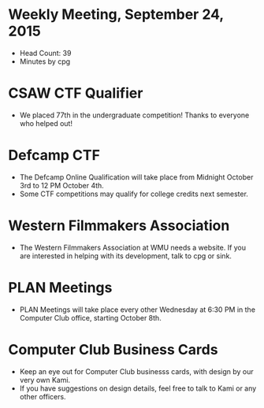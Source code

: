 # Weekly Meeting, September 24, 2015

- Head Count: 39
- Minutes by cpg

# CSAW CTF Qualifier

- We placed 77th in the undergraduate competition! Thanks to everyone who helped out!

# Defcamp CTF

- The Defcamp Online Qualification will take place from Midnight October 3rd to 12 PM October 4th.
- Some CTF competitions may qualify for college credits next semester.

# Western Filmmakers Association

- The Western Filmmakers Association at WMU needs a website. If you are interested in helping with its development, talk to cpg or sink.

# PLAN Meetings

- PLAN Meetings will take place every other Wednesday at 6:30 PM in the Computer Club office, starting October 8th.

# Computer Club Business Cards

- Keep an eye out for Computer Club businesss cards, with design by our very own Kami.
- If you have suggestions on design details, feel free to talk to Kami or any other officers.
